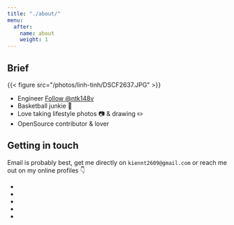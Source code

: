 ```yaml
---
title: "./about/"
menu:
  after:
    name: about
    weight: 1
---
```


## Brief

{{< figure src="/photos/linh-tinh/DSCF2637.JPG" >}}

- Engineer <a class="github-button" href="https://github.com/ntk148v" data-color-scheme="no-preference: dark; light: dark; dark: dark;" aria-label="Follow @ntk148v on GitHub">Follow @ntk148v</a>
- Basketball junkie :basketball:
- Love taking lifestyle photos :camera: & drawing :pencil2:
- OpenSource contributor & lover

## Getting in touch

Email is probably best, get me directly on `kiennt2609@gmail.com` or reach me out on my online profiles :point_down:

<div class="contact-container">
  <ul>
    <li>
      <a href="https://twitter.com/kiennt26">
        <i class="fa fa-twitter"></i>
      </a>
    </li>
    <li>
      <a href="https://github.com/ntk148v">
        <i class="fa fa-github"></i>
      </a>
    </li>
    <li>
      <a href="https://t.me/@kiennt26">
        <i class="fa fa-telegram"></i>
      </a>
    </li>
    <li>
      <a href="https://facebook.com/kiennt2609">
        <i class="fa fa-facebook"></i>
      </a>
    </li>
    <li>
      <a href="mailto: kiennt2609@gmail.com">
        <i class="fa fa-envelope"></i>
      </a>
    </li>
  </ul>
</div>
